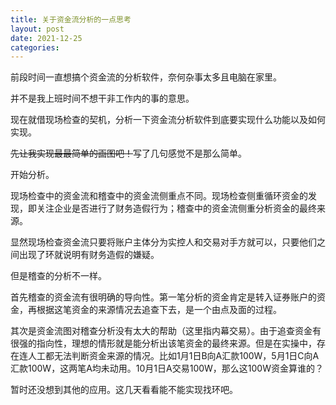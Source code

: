 ```yaml
---
title: 关于资金流分析的一点思考
layout: post
date: 2021-12-25
categories: 
---
```


前段时间一直想搞个资金流的分析软件，奈何杂事太多且电脑在家里。

并不是我上班时间不想干非工作内的事的意思。

现在就借现场检查的契机，分析一下资金流分析软件到底要实现什么功能以及如何实现。

~~先让我实现最最简单的画图吧！~~写了几句感觉不是那么简单。

 

开始分析。

现场检查中的资金流和稽查中的资金流侧重点不同。现场检查侧重循环资金的发现，即关注企业是否进行了财务造假行为；稽查中的资金流侧重分析资金的最终来源。

显然现场检查资金流只要将账户主体分为实控人和交易对手方就可以，只要他们之间出现了环就说明有财务造假的嫌疑。

 

但是稽查的分析不一样。

首先稽查的资金流有很明确的导向性。第一笔分析的资金肯定是转入证券账户的资金，再根据这笔资金的来源情况去追查下去，是一个由点及面的过程。

其次是资金流图对稽查分析没有太大的帮助（这里指内幕交易）。由于追查资金有很强的指向性，理想的情形就是能分析出该笔资金的最终来源。但是在实操中，存在连人工都无法判断资金来源的情况。比如1月1日B向A汇款100W，5月1日C向A汇款100W，这两笔A均未动用。10月1日A交易100W，那么这100W资金算谁的？

 

暂时还没想到其他的应用。这几天看看能不能实现找环吧。
